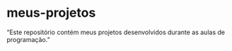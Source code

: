 # meus-projetos
“Este repositório contém meus projetos desenvolvidos durante as aulas de programação.”
